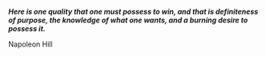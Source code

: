 _**Here is one quality that one must possess to win, and that is definiteness of purpose, the knowledge of what one wants, and a burning desire to possess it.**_

Napoleon Hill
